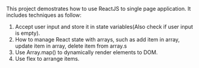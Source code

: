 This project demostrates how to use ReactJS to single page application. 
It includes techniques as follow:
1. Accept user input and store it in state variables(Also check if user input is empty).
2. How to manage React state with arrays, such as add item in array, update item in array, delete item from array.s
3. Use Array.map() to dynamically render elements to DOM.
4. Use flex to arrange items.  
 
